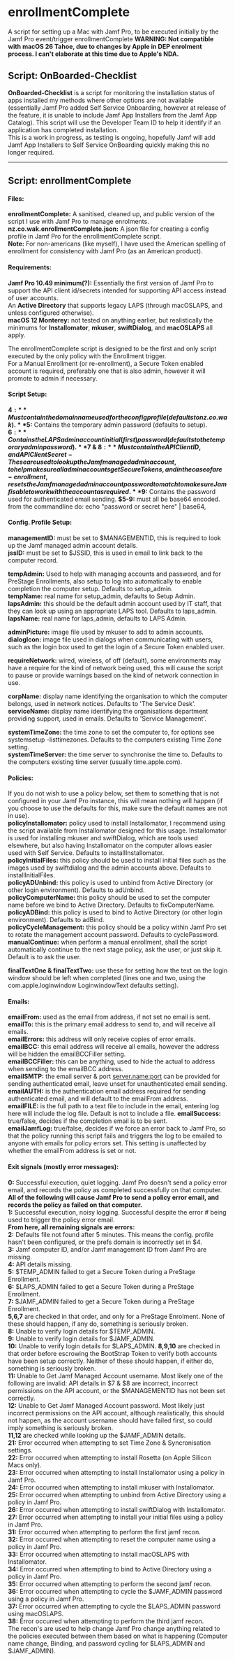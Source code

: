 # enrollmentComplete
A script for setting up a Mac with Jamf Pro, to be executed initially by the Jamf Pro event/trigger enrollmentComplete
**WARNING: Not compatible with macOS 26 Tahoe, due to changes by Apple in DEP enrolment process. I can't elaborate at this time due to Apple's NDA.**

## Script: OnBoarded-Checklist

**OnBoarded-Checklist** is a script for monitoring the installation status of apps installed my methods where other options are not available (essentially Jamf Pro added Self Service Onboarding, however at release of the feature, it is unable to include Jamf App Installers from the Jamf App Catalog). This script will use the Developer Team ID to help it identify if an application has completed installation.  
This is a work in progress, as testing is ongoing, hopefully Jamf will add Jamf App Installers to Self Service OnBoarding quickly making this no longer required.

***

## Script: enrollmentComplete

#### Files:

**enrollmentComplete:** A sanitised, cleaned up, and public version of the script I use with Jamf Pro to manage enrolments.  
**nz.co.wak.enrollmentComplete.json:** A json file for creating a config profile in Jamf Pro for the enrollmentComplete script.  
**Note:** For non-americans (like myself), I have used the American spelling of enrollment for consistency with Jamf Pro (as an American product).

#### Requirements:

**Jamf Pro 10.49 minimum(?):** Essentially the first version of Jamf Pro to support the API client id/secrets intended for supporting API access instead of user accounts.  
An **Active Directory** that supports legacy LAPS (through macOSLAPS, and unless configured otherwise).  
**macOS 12 Monterey:** not tested on anything earlier, but realistically the minimums for **Installomator**, **mkuser**, **swiftDialog**, and **macOSLAPS** all apply.

The enrollmentComplete script is designed to be the first and only script executed by the only policy with the Enrollment trigger.  
For a Manual Enrollment (or re-enrollment), a Secure Token enabled account is required, preferably one that is also admin, however it will promote to admin if necessary.

#### Script Setup:

**$4:** Must contain the domain name used for the config profile (defaults to nz.co.wak).  
**$5:** Contains the temporary admin password (defaults to setup).  
**$6:** Contains the LAPS admin account initial (first) password (defaults to the temporary admin password).  
**$7 & $8:** Must contain the API Client ID, and API Client Secret - These are used to lookup the Jamf managed admin account, to help make sure all admin accounts get Secure Tokens, and in the case of a re-enrollment, resets the Jamf managed admin account password to match to make sure Jamf is able to work with the account as required.
**$9:** Contains the password used for authenticated email sending.
**$5-9:** must all be base64 encoded. from the commandline do: echo "password or secret here" | base64,

#### Config. Profile Setup:

**managementID:** must be set to $MANAGEMENTID, this is required to look up the Jamf managed admin account details.  
**jssID:** must be set to $JSSID, this is used in email to link back to the computer record.

**tempAdmin:** Used to help with managing accounts and password, and for PreStage Enrollments, also setup to log into automatically to enable completion the computer setup. Defaults to setup_admin.  
**tempName:** real name for setup_admin, defaults to Setup Admin.  
**lapsAdmin:** this should be the default admin account used by IT staff, that they can look up using an appropriate LAPS tool. Defaults to laps_admin.  
**lapsName:** real name for laps_admin, defaults to LAPS Admin.

**adminPicture:** image file used by mkuser to add to admin accounts.  
**dialogIcon:** image file used in dialogs when communicating with users, such as the login box used to get the login of a Secure Token enabled user.

**requireNetwork:** wired, wireless, of off (default), some environments may have a require for the kind of network being used, this will cause the script to pause or provide warnings based on the kind of network connection in use.

**corpName:** display name identifying the organisation to which the computer belongs, used in network notices. Defaults to 'The Service Desk'.  
**serviceName:** display name identifying the organisations department providing support, used in emails. Defaults to 'Service Management'.

**systemTimeZone:** the time zone to set the computer to, for options see systemsetup -listtimezones. Defaults to the computers existing Time Zone setting.  
**systemTimeServer:** the time server to synchronise the time to. Defaults to the computers existing time server (usually time.apple.com).

#### Policies:

If you do not wish to use a policy below, set them to something that is not configured in your Jamf Pro instance, this will mean nothing will happen (if you choose to use the defaults for this, make sure the default names are not in use).  
**policyInstallomator:** policy used to install Installomator, I recommend using the script available from Installomator designed for this usage. Installomator is used for installing mkuser and swiftDialog, which are tools used elsewhere, but also having Installomator on the computer allows easier used with Self Service. Defaults to installInstallomator.  
**policyInitialFiles:** this policy should be used to install initial files such as the images used by swiftdialog and the admin accounts above. Defaults to installInitialFiles.  
**policyADUnbind:** this policy is used to unbind from Active Directory (or other login environment). Defaults to adUnbind.  
**policyComputerName:** this policy should be used to set the computer name before we bind to Active Directory. Defaults to fixComputerName.  
**policyADBind:** this policy is used to bind to Active Directory (or other login environment). Defaults to adBind.  
**policyCycleManagement:** this policy should be a policy within Jamf Pro set to rotate the management account password. Defaults to cyclePassword.  
**manualContinue:** when perform a manual enrollment, shall the script automatically continue to the next stage policy, ask the user, or just skip it. Default is to ask the user.  

**finalTextOne & finalTextTwo:** use these for setting how the text on the login window should be left when completed (lines one and two, using the com.apple.loginwindow LoginwindowText defaults setting).

#### Emails:

**emailFrom:** used as the email from address, if not set no email is sent.  
**emailTo:** this is the primary email address to send to, and will receive all emails.  
**emailErrors:** this address will only receive copies of error emails.  
**emailBCC:** this email address will receive all emails, however the address will be hidden the emailBCCFiller setting.  
**emailBCCFiller:** this can be anything, used to hide the actual to address when sending to the emailBCC address.  
**emailSMTP:** the email server & port <server.name:port> can be provided for sending authenticated email, leave unset for unauthenticated email sending.  
**emailAUTH:** is the authentication email address required for sending authenticated email, and will default to the emailFrom address.  
**emailFILE:** is the full path to a text file to include in the email, entering log here will include the log file. Default is not to include a file.
**emailSuccess:** true/false, decides if the completion email is to be sent.  
**emailJamfLog:** true/false, decides if we force an error back to Jamf Pro, so that the policy running this script fails and triggers the log to be emailed to anyone with emails for policy errors set. This setting is unaffected by whether the emailFrom address is set or not.

#### Exit signals (mostly error messages):

**0:** Successful execution, quiet logging. Jamf Pro doesn't send a policy error email, and records the policy as completed successfully on that computer.  
**All of the following will cause Jamf Pro to send a policy error email, and records the policy as failed on that computer.**  
**1:** Successful execution, noisy logging. Successful despite the error # being used to trigger the policy error email.  
**From here, all remaining signals are errors:**  
**2:** Defaults file not found after 5 minutes. This means the config. profile hasn't been configured, or the prefs domain is incorrectly set in $4.  
**3:** Jamf computer ID, and/or Jamf management ID from Jamf Pro are missing.  
**4:** API details missing.  
**5:** $TEMP_ADMIN failed to get a Secure Token during a PreStage Enrollment.  
**6:** $LAPS_ADMIN failed to get a Secure Token during a PreStage Enrollment.  
**7:** $JAMF_ADMIN failed to get a Secure Token during a PreStage Enrollment.  
**5,6,7** are checked in that order, and only for a PreStage Enrolment. None of these should happen, if any do, something is seriously broken.  
**8:** Unable to verify login details for $TEMP_ADMIN.  
**9:** Unable to verify login details for $JAMF_ADMIN.  
**10:** Unable to verify login details for $LAPS_ADMIN.
**8,9,10** are checked in that order before escrowing the BootStrap Token to verify both accounts have been setup correctly. Neither of these should happen, if either do, something is seriously broken.  
**11:** Unable to Get Jamf Managed Account username. Most likely one of the following are invalid: API details in $7 & $8 are incorrect, incorrect permissions on the API account, or the $MANAGEMENTID has not been set correctly.  
**12:** Unable to Get Jamf Managed Account password. Most likely just incorrect permissions on the API account, although realistically, this should not happen, as the account username should have failed first, so could imply something is seriously broken.  
**11,12** are checked while looking up the $JAMF_ADMIN details.  
**21:** Error occurred when attempting to set Time Zone & Syncronisation settings.  
**22:** Error occurred when attempting to install Rosetta (on Apple Silicon Macs only).  
**23:** Error occurred when attempting to install Installomator using a policy in Jamf Pro.  
**24:** Error occurred when attempting to install mkuser with Installomator.  
**25:** Error occurred when attempting to unbind from Active Directory using a policy in Jamf Pro.  
**26:** Error occurred when attempting to install swiftDialog with Installomator.  
**27:** Error occurred when attempting to install your initial files using a policy in Jamf Pro.  
**31:** Error occurred when attempting to perform the first jamf recon.  
**32:** Error occurred when attempting to reset the computer name using a policy in Jamf Pro.  
**33:** Error occurred when attempting to install macOSLAPS with Installomator.  
**34:** Error occurred when attempting to bind to Active Directory using a policy in Jamf Pro.  
**35:** Error occurred when attempting to perform the second jamf recon.  
**36:** Error occurred when attempting to cycle the $JAMF_ADMIN password using a policy in Jamf Pro.  
**37:** Error occurred when attempting to cycle the $LAPS_ADMIN password using macOSLAPS.  
**38:** Error occurred when attempting to perform the third jamf recon.  
The recon's are used to help change Jamf Pro change anything related to the policies executed between them based on what is happening (Computer name change, Binding, and password cycling for $LAPS_ADMIN and $JAMF_ADMIN).
